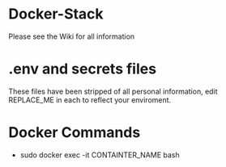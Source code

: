 # Docker-Stack
Please see the Wiki for all information
# .env and secrets files
These files have been stripped of all personal information, edit REPLACE_ME in each to reflect your enviroment.
# Docker Commands
* sudo docker exec -it CONTAINTER_NAME bash